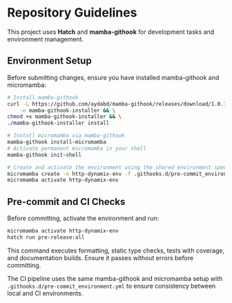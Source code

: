# Repository Guidelines

This project uses **Hatch** and **mamba-githook** for development tasks and environment management.

## Environment Setup

Before submitting changes, ensure you have installed mamba-githook and micromamba:

```bash
# Install mamba-githook
curl -L https://github.com/aydabd/mamba-githook/releases/download/1.0.1/mamba-githook-installer-linux-amd64 \
    -o mamba-githook-installer && \
chmod +x mamba-githook-installer && \
./mamba-githook-installer install

# Install micromamba via mamba-githook
mamba-githook install-micromamba
# Activate permanent micromamba in your shell
mamba-githook init-shell

# Create and activate the environment using the shared environment spec
micromamba create -n http-dynamix-env -f .githooks.d/pre-commit_environment.yml -y
micromamba activate http-dynamix-env
```

## Pre-commit and CI Checks

Before committing, activate the environment and run:

```bash
micromamba activate http-dynamix-env
hatch run pre-release:all
```

This command executes formatting, static type checks, tests with coverage, and documentation builds. Ensure it passes without errors before committing.

The CI pipeline uses the same mamba-githook and micromamba setup with `.githooks.d/pre-commit_environment.yml` to ensure consistency between local and CI environments.


